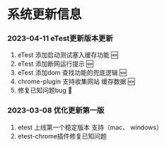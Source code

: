 # 系统更新信息



### 2023-04-11 eTest更新版本更新
1. eTest 添加启动测试塞入缓存功能 🆕
2. eTest 添加断网运行提示 🆕
3. eTest 添加dom 查找功能的兜底逻辑 🆕
4. chrome-plugin 支持收集网站 缓存数据 🆕
5. 修复已知问题bug 🐛

### 2023-03-08 优化更新第一版

1. etest 上线第一个稳定版本 支持（mac、 windows）
2. etest-chrome插件修复已知问题
